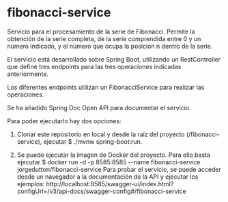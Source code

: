# fibonacci-service

Servicio para el procesamiento de la serie de Fibonacci. Permite la obtención de la serie completa, de la serie comprendida entre 0 y un número indicado, y el número que ocupa la posición n dentro de la serie.

El servicio está desarrollado sobre Spring Boot, utilizando un RestController que define tres endpoints para las tres operaciones indicadas anteriormente.

Los diferentes endpoints utilizan un FibonacciService para realizar las operaciones.

Se ha añadido Spring Doc Open API para documentar el servicio.

Para poder ejecutarlo hay dos opciones:

1. Clonar este repositorio en local y desde la raíz del proyecto (/fibonacci-service), ejecutar 
      $ ./mvnw spring-boot:run.
      
2. Se puede ejecutar la imagen de Docker del proyecto. Para ello basta ejecutar 
      $ docker run  -d -p 8585:8585 --name fibonacci-service jorgedutton/fibonacci-service
Para probar el servicio, se puede acceder desde un navegador a la documentación de la API y ejecutar los ejemplos:
      http://localhost:8585/swagger-ui/index.html?configUrl=/v3/api-docs/swagger-config#/fibonacci-service
